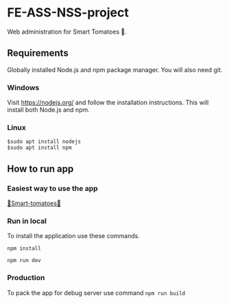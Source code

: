 # FE-ASS-NSS-project

Web administration for Smart Tomatoes 🍅.

## Requirements

Globally installed Node.js and npm package manager. You will also need git.

### Windows

Visit https://nodejs.org/ and follow the installation instructions. This will install both Node.js and npm.

### Linux

    $sudo apt install nodejs
    $sudo apt install npm

## How to run app

### Easiest way to use the app

[🍅Smart-tomatoes🍅](https://fe-ass-nss-project.vercel.app/)

### Run in local

To install the application use these commands.

`npm install`

`npm run dev`

### Production

To pack the app for debug server use command
`npm run build`

